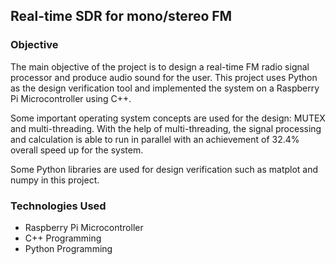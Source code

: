 ## Real-time SDR for mono/stereo FM 

### Objective
The main objective of the project is to design a real-time FM radio signal processor and produce audio sound for the user. This project uses Python as the design verification tool and implemented the system on a Raspberry Pi Microcontroller using C++. 

Some important operating system concepts are used for the design: MUTEX and multi-threading. With the help of multi-threading, the signal processing and calculation is able to run in parallel with an achievement of 32.4% overall speed up for the system. 

Some Python libraries are used for design verification such as matplot and numpy in this project. 

### Technologies Used
- Raspberry Pi Microcontroller
- C++ Programming
- Python Programming